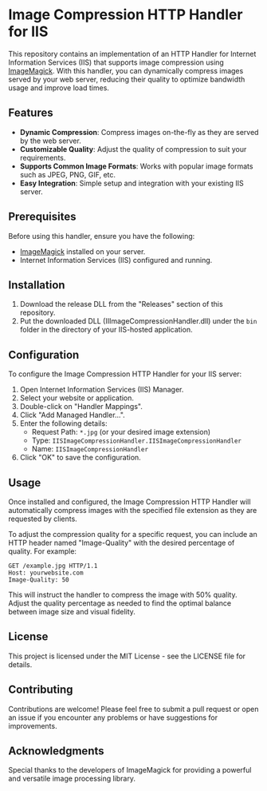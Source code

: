 # Image Compression HTTP Handler for IIS

This repository contains an implementation of an HTTP Handler for Internet Information Services (IIS) that supports image compression using [ImageMagick](http://imagemagick.org/). With this handler, you can dynamically compress images served by your web server, reducing their quality to optimize bandwidth usage and improve load times.

## Features

- **Dynamic Compression**: Compress images on-the-fly as they are served by the web server.
- **Customizable Quality**: Adjust the quality of compression to suit your requirements.
- **Supports Common Image Formats**: Works with popular image formats such as JPEG, PNG, GIF, etc.
- **Easy Integration**: Simple setup and integration with your existing IIS server.

## Prerequisites

Before using this handler, ensure you have the following:

- [ImageMagick](http://imagemagick.org/) installed on your server.
- Internet Information Services (IIS) configured and running.

## Installation

1. Download the release DLL from the "Releases" section of this repository.
2. Put the downloaded DLL (IIImageCompressionHandler.dll) under the `bin` folder in the directory of your IIS-hosted application.

## Configuration

To configure the Image Compression HTTP Handler for your IIS server:

1. Open Internet Information Services (IIS) Manager.
2. Select your website or application.
3. Double-click on "Handler Mappings".
4. Click "Add Managed Handler...".
5. Enter the following details:
   - Request Path: `*.jpg` (or your desired image extension)
   - Type: `IISImageCompressionHandler.IISImageCompressionHandler`
   - Name: `IISImageCompressionHandler`
6. Click "OK" to save the configuration.

## Usage

Once installed and configured, the Image Compression HTTP Handler will automatically compress images with the specified file extension as they are requested by clients.

To adjust the compression quality for a specific request, you can include an HTTP header named "Image-Quality" with the desired percentage of quality. For example:

```
GET /example.jpg HTTP/1.1
Host: yourwebsite.com
Image-Quality: 50
```

This will instruct the handler to compress the image with 50% quality. Adjust the quality percentage as needed to find the optimal balance between image size and visual fidelity.


## License

This project is licensed under the MIT License - see the LICENSE file for details.

## Contributing

Contributions are welcome! Please feel free to submit a pull request or open an issue if you encounter any problems or have suggestions for improvements.

## Acknowledgments

Special thanks to the developers of ImageMagick for providing a powerful and versatile image processing library.
